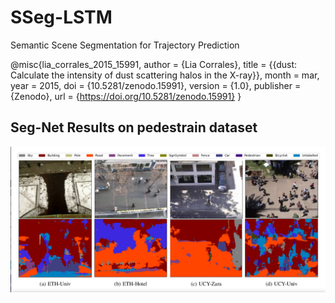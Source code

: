 # SSeg-LSTM
Semantic Scene Segmentation for Trajectory Prediction

@misc{lia_corrales_2015_15991,
    author       = {Lia Corrales},
    title        = {{dust: Calculate the intensity of dust scattering halos in the X-ray}},
    month        = mar,
    year         = 2015,
    doi          = {10.5281/zenodo.15991},
    version      = {1.0},
    publisher    = {Zenodo},
    url          = {https://doi.org/10.5281/zenodo.15991}
    }



## Seg-Net Results on pedestrain dataset 

![Seg-Net](https://github.com/arsalhuda24/SSeg-LSTM/blob/master/segmentation.png)
